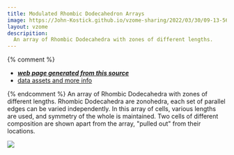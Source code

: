 ```yaml
---
title: Modulated Rhombic Dodecahedron Arrays
image: https://John-Kostick.github.io/vzome-sharing/2022/03/30/09-13-56-Modulated-Rhombic-Dodecahedron-Arrays/Modulated-Rhombic-Dodecahedron-Arrays.png
layout: vzome
descripition:
  An array of Rhombic Dodecahedra with zones of different lengths.
---
```


{% comment %}
 - [***web page generated from this source***][post]
 - [data assets and more info][github]

[post]: <https://John-Kostick.github.io/vzome-sharing/2022/03/30/Modulated-Rhombic-Dodecahedron-Arrays-09-13-56.html>
[github]: <https://github.com/John-Kostick/vzome-sharing/tree/main/2022/03/30/09-13-56-Modulated-Rhombic-Dodecahedron-Arrays/>
{% endcomment %}
An array of Rhombic Dodecahedra with zones of different lengths. Rhombic Dodecahedra are zonohedra, each set of parallel edges can be varied independently. In this array of cells, various lengths are used, and symmetry of the whole is maintained. Two cells of different composition are shown apart from the array, "pulled out" from their locations.

<vzome-viewer style="width: 100%; height: 65vh;"
       src="https://John-Kostick.github.io/vzome-sharing/2022/03/30/09-13-56-Modulated-Rhombic-Dodecahedron-Arrays/Modulated-Rhombic-Dodecahedron-Arrays.vZome" >
  <img src="https://John-Kostick.github.io/vzome-sharing/2022/03/30/09-13-56-Modulated-Rhombic-Dodecahedron-Arrays/Modulated-Rhombic-Dodecahedron-Arrays.png" />
</vzome-viewer>
